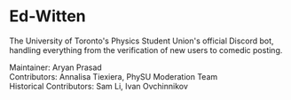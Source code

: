# Ed-Witten
The University of Toronto's Physics Student Union's official Discord bot, handling everything from the verification of new users to comedic posting.

Maintainer: Aryan Prasad  
Contributors: Annalisa Tiexiera, PhySU Moderation Team  
Historical Contributors: Sam Li, Ivan Ovchinnikov  
